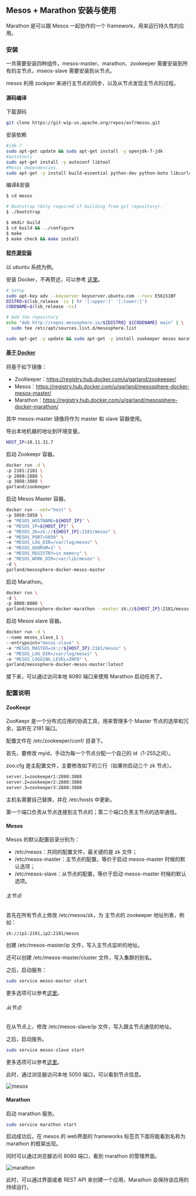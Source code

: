 ## Mesos + Marathon 安装与使用

Marathon 是可以跟 Mesos 一起协作的一个 framework，用来运行持久性的应用。

### 安装
一共需要安装四种组件，mesos-master、marathon、zookeeper 需要安装到所有的主节点，mseos-slave 需要安装到从节点。

mesos 利用 zookper 来进行主节点的同步，以及从节点发现主节点的过程。

#### 源码编译

下载源码
```bash
git clone https://git-wip-us.apache.org/repos/asf/mesos.git
```

安装依赖

```bash
#jdk-7
sudo apt-get update && sudo apt-get install -y openjdk-7-jdk
#autotools
sudo apt-get install -y autoconf libtool
#Mesos dependencies.
sudo apt-get -y install build-essential python-dev python-boto libcurl4-nss-dev libsasl2-dev maven libapr1-dev libsvn-dev
```

编译&安装
```bash
$ cd mesos

# Bootstrap (Only required if building from git repository).
$ ./bootstrap

$ mkdir build
$ cd build && ../configure
$ make
$ make check && make install
```

#### [软件源安装](https://mesosphere.com/downloads/)
以 ubuntu 系统为例。

安装 Docker，不再赘述，可以参考 [这里](http://yeasy.gitbooks.io/docker_practice/content/install/index.html)。

```bash
# Setup
sudo apt-key adv --keyserver keyserver.ubuntu.com --recv E56151BF
DISTRO=$(lsb_release -is | tr '[:upper:]' '[:lower:]')
CODENAME=$(lsb_release -cs)

# Add the repository
echo "deb http://repos.mesosphere.io/${DISTRO} ${CODENAME} main" | \
  sudo tee /etc/apt/sources.list.d/mesosphere.list

sudo apt-get -y update && sudo apt-get -y install zookeeper mesos marathon
```

#### [基于 Docker](https://github.com/sekka1/mesosphere-docker)
将基于如下镜像：

* ZooKeeper：https://registry.hub.docker.com/u/garland/zookeeper/
* Mesos：https://registry.hub.docker.com/u/garland/mesosphere-docker-mesos-master/
* Marathon：https://registry.hub.docker.com/u/garland/mesosphere-docker-marathon/

其中 mesos-master 镜像将作为 master 和 slave 容器使用。

导出本地机器的地址到环境变量。
```bash
HOST_IP=10.11.31.7
```

启动 Zookeepr 容器。
```bash
docker run -d \
-p 2181:2181 \
-p 2888:2888 \
-p 3888:3888 \
garland/zookeeper
```

启动 Mesos Master 容器。
```bash
docker run --net="host" \
-p 5050:5050 \
-e "MESOS_HOSTNAME=${HOST_IP}" \
-e "MESOS_IP=${HOST_IP}" \
-e "MESOS_ZK=zk://${HOST_IP}:2181/mesos" \
-e "MESOS_PORT=5050" \
-e "MESOS_LOG_DIR=/var/log/mesos" \
-e "MESOS_QUORUM=1" \
-e "MESOS_REGISTRY=in_memory" \
-e "MESOS_WORK_DIR=/var/lib/mesos" \
-d \
garland/mesosphere-docker-mesos-master
```

启动 Marathon。
```bash
docker run \
-d \
-p 8080:8080 \
garland/mesosphere-docker-marathon --master zk://${HOST_IP}:2181/mesos --zk zk://${HOST_IP}:2181/marathon
```

启动 Mesos slave 容器。
```bash
docker run -d \
--name mesos_slave_1 \
--entrypoint="mesos-slave" \
-e "MESOS_MASTER=zk://${HOST_IP}:2181/mesos" \
-e "MESOS_LOG_DIR=/var/log/mesos" \
-e "MESOS_LOGGING_LEVEL=INFO" \
garland/mesosphere-docker-mesos-master:latest
```

接下来，可以通过访问本地 8080 端口来使用 Marathon 启动任务了。


### 配置说明

#### ZooKeepr

ZooKeepr 是一个分布式应用的协调工具，用来管理多个 Master 节点的选举和冗余，监听在 2181 端口。

配置文件在 /etc/zookeeper/conf/ 目录下。

首先，要修改 myid，手动为每一个节点分配一个自己的 id（1-255之间）。

zoo.cfg 是主配置文件，主要修改如下的三行（如果你启动三个 zk 节点）。
```bash
server.1=zookeeper1:2888:3888
server.2=zookeeper2:2888:3888
server.3=zookeeper3:2888:3888
```

主机名需要自己替换，并在 /etc/hosts 中更新。

第一个端口负责从节点连接到主节点的；第二个端口负责主节点的选举通信。

#### Mesos

Mesos 的默认配置目录分别为：

* /etc/mesos：共同的配置文件，最关键的是 zk 文件；
* /etc/mesos-master：主节点的配置，等价于启动 mesos-master 时候的默认选项；
* /etc/mesos-slave：从节点的配置，等价于启动 mesos-master 时候的默认选项。

###### 主节点
首先在所有节点上修改 /etc/mesos/zk，为 主节点的 zookeeper 地址列表，例如：
```bash
zk://ip1:2181,ip2:2181/mesos
```
创建 /etc/mesos-master/ip 文件，写入主节点监听的地址。

还可以创建 /etc/mesos-master/cluster 文件，写入集群的别名。

之后，启动服务：
```bash
sudo service mesos-master start
```
更多选项可以参考[这里](http://open.mesosphere.com/reference/mesos-master/)。

###### 从节点

在从节点上，修改 /etc/mesos-slave/ip 文件，写入跟主节点通信的地址。

之后，启动服务。
```bash
sudo service mesos-slave start
```

更多选项可以参考[这里](http://open.mesosphere.com/reference/mesos-slave/)。

此时，通过浏览器访问本地 5050 端口，可以看到节点信息。

![mesos](../_images/mesos.png)

#### Marathon
启动 marathon 服务。
```bash
sudo service marathon start
```

启动成功后，在 mesos 的 web界面的 frameworks 标签页下面将能看到名称为 marathon 的框架出现。

同时可以通过浏览器访问 8080 端口，看到 marathon 的管理界面。

![marathon](../_images/marathon.png)

此时，可以通过界面或者 REST API 来创建一个应用，Marathon 会保持该应用的持续运行。
